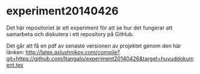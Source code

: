 experiment20140426
==================

Det här repositoriet är ett experiment för att se hur det fungerar att samarbeta och diskutera i ett repository på GitHub.

Det går att få en pdf av senaste versionen av projektet genom den här länken: http://latex.aslushnikov.com/compile?git=https://github.com/Itangalo/experiment20140426&target=huvuddokument.tex
